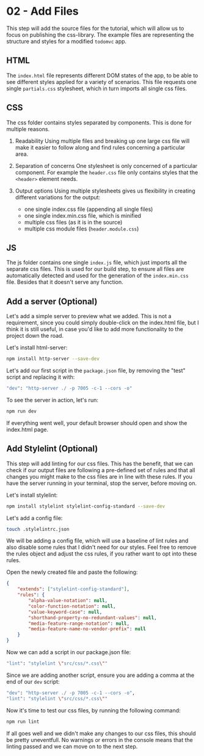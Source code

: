 # 02 - Add Files

This step will add the source files for the tutorial, which will allow us to focus on publishing the css-library.
The example files are representing the structure and styles for a modified `todomvc` app. 

## HTML

The `index.html` file represents different DOM states of the app, to be able to see different styles applied for a variety of scenarios. This file requests one single `partials.css` stylesheet, which in turn imports all single css files.

## CSS

The css folder contains styles separated by components. This is done for multiple reasons.

1. Readability
Using multiple files and breaking up one large css file will make it easier to follow along and find rules concerning a particular area. 

2. Separation of concerns
One stylesheet is only concerned of a particular component. For example the `header.css` file only contains styles that the `<header>` element needs. 

3. Output options
Using multiple stylesheets gives us flexibility in creating different variations for the output:

    - one single index.css file (appending all single files)
    - one single index.min.css file, which is minified
    - multiple css files (as it is in the source)
    - multiple css module files (`header.module.css`)

## JS

The js folder contains one single `index.js` file, which just imports all the separate css files.
This is used for our build step, to ensure all files are automatically detected and used for the generation of the `index.min.css` file. Besides that it doesn't serve any function. 

## Add a server (Optional)

Let's add a simple server to preview what we added. This is not a requirement, since you could simply double-click on the index.html file, but I think it is still useful, in case you'd like to add more functionality to the project down the road.

Let's install html-server:
```bash
npm install http-server --save-dev
```

Let's add our first script in the `package.json` file, by removing the "test" script and replacing it with:
```bash
"dev": "http-server ./ -p 7005 -c-1 --cors -o"
```

To see the server in action, let's run:
```bash
npm run dev
```

If everything went well, your default browser should open and show the index.html page.

## Add Stylelint (Optional)

This step will add linting for our css files. This has the benefit, that we can check if our output files are following a pre-defined set of rules and that all changes you might make to the css files are in line with these rules.
If you have the server running in your terminal, stop the server, before moving on.

Let's install stylelint:
```bash
npm install stylelint stylelint-config-standard --save-dev
```

Let's add a config file:
```bash
touch .stylelintrc.json
```

We will be adding a config file, which will use a baseline of lint rules and also disable some rules that I didn't need for our styles. Feel free to remove the rules object and adjust the css rules, if you rather want to opt into these rules. 

Open the newly created file and paste the following:
```json
{ 
    "extends": ["stylelint-config-standard"],
    "rules": {
        "alpha-value-notation": null,
        "color-function-notation": null,
        "value-keyword-case": null,
        "shorthand-property-no-redundant-values": null,
        "media-feature-range-notation": null,
        "media-feature-name-no-vendor-prefix": null
    }
}
```

Now we can add a script in our package.json file:
```bash
"lint": "stylelint \"src/css/*.css\""
```

Since we are adding another script, ensure you are adding a comma at the end of our `dev` script:
```bash
"dev": "http-server ./ -p 7005 -c-1 --cors -o",
"lint": "stylelint \"src/css/*.css\""
```

Now it's time to test our css files, by running the following command:
```bash
npm run lint
```

If all goes well and we didn't make any changes to our css files, this should be pretty uneventfull.
No warnings or errors in the console means that the linting passed and we can move on to the next step.
